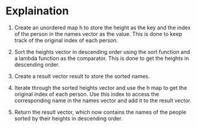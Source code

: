 # Explaination

1. Create an unordered map h to store the height as the key and the index of the person in the names vector as the value. This is done to keep track of the original index of each person.

2. Sort the heights vector in descending order using the sort function and a lambda function as the comparator. This is done to get the heights in descending order.

3. Create a result vector result to store the sorted names.

4. Iterate through the sorted heights vector and use the h map to get the original index of each person. Use this index to access the corresponding name in the names vector and add it to the result vector.

5. Return the result vector, which now contains the names of the people sorted by their heights in descending order.
